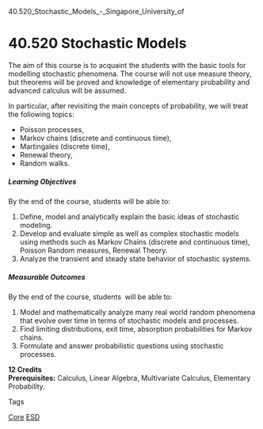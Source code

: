 40.520_Stochastic_Models_-_Singapore_University_of



40.520 Stochastic Models
========================

The aim of this course is to acquaint the students with the basic tools for modelling stochastic phenomena. The course will not use measure theory, but theorems will be proved and knowledge of elementary probability and advanced calculus will be assumed.

In particular, after revisiting the main concepts of probability, we will treat the following topics:

* Poisson processes,
* Markov chains (discrete and continuous time),
* Martingales (discrete time),
* Renewal theory,
* Random walks.

##### **Learning Objectives**

By the end of the course, students will be able to:

1. Define, model and analytically explain the basic ideas of stochastic modeling.
2. Develop and evaluate simple as well as complex stochastic models using methods such as Markov Chains (discrete and continuous time), Poisson Random measures, Renewal Theory.
3. Analyze the transient and steady state behavior of stochastic systems.

##### **Measurable Outcomes**

By the end of the course, students  will be able to:

1. Model and mathematically analyze many real world random phenomena that evolve over time in terms of stochastic models and processes.
2. Find limiting distributions, exit time, absorption probabilities for Markov chains.
3. Formulate and answer probabilistic questions using stochastic processes.

**12 Credits**  
**Prerequisites:** Calculus, Linear Algebra, Multivariate Calculus, Elementary Probability.

Tags

[Core](/education/undergraduate/courses/?course-type=852)
[ESD](/education/undergraduate/courses/?pillar-cluster=99)

